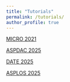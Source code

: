 ```yaml
---
title: "Tutorials"
permalink: /tutorials/
author_profile: true
---
```


[MICRO 2021](https://ericlyun.github.io/ahs-doc)

[ASPDAC 2025](https://ericlyun.github.io/aspdac25)

[DATE 2025](https://ericlyun.github.io/ahs-doc)

[ASPLOS 2025](https://ericlyun.github.io/asplos25)
